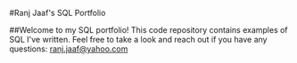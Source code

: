 #Ranj Jaaf's SQL Portfolio

##Welcome to my SQL portfolio! This code repository contains examples of SQL I've written. Feel free to take a look and reach out if you have any questions:
ranj.jaaf@yahoo.com

